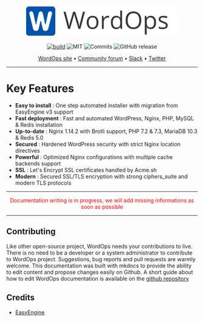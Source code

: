 #

<p align="center">
<img src="images/logo.png" width="400" alt="WordOps" /><br><br>
<a href="https://travis-ci.org/WordOps/WordOps"><img src="https://travis-ci.org/WordOps/WordOps.svg?branch=master" alt="build"></a>
<img src="https://img.shields.io/github/license/wordops/wordops.svg" alt="MIT">
<img src="https://img.shields.io/github/last-commit/wordops/wordops.svg" alt="Commits">
<img alt="GitHub release" src="https://img.shields.io/github/release-pre/wordops/wordops.svg">
</p>

<p align="center">
<a href="https://wordops.net"> WordOps site</a> •
<a href="https://community.wordops.net">Community forum</a> •
<a href="https://community.wordops.io/slack">Slack</a> •
<a href="https://twitter.com/WordOps_">Twitter</a>
</p>

---

# Key Features

- **Easy to install** : One step automated installer with migration from EasyEngine v3 support
- **Fast deployment** : Fast and automated WordPress, Nginx, PHP, MySQL & Redis installation
- **Up-to-date** : Nginx 1.14.2 with Brotli support, PHP 7.2 & 7.3, MariaDB 10.3 & Redis 5.0
- **Secured** : Hardened WordPress security with strict Nginx location directives
- **Powerful** : Optimized Nginx configurations with multiple cache backends support
- **SSL** : Let's Encrypt SSL certificates handled by Acme.sh
- **Modern** : Secured SSL/TLS encryption with strong ciphers_suite and modern TLS protocols

---

<p align="center"><span style="color: red">Documentation writing is in progress, we will add missing informations as soon as possible</span></p>

---

## Contributing

Like other open-source project, WordOps needs your contributions to live. There is no need to be a developer or a system administrator to contribute to WordOps project. Suggestions, bug reports and pull requests are warmly welcome.
This documentation was built with mkdocs to provide the ability to edit content and propose changes easily on Github. A short guide about how to edit WordOps documentation is available on the [github repository](https://github.com/WordOps/docs.wordops.net)

## Credits

- [EasyEngine](https://easyengine.io)
